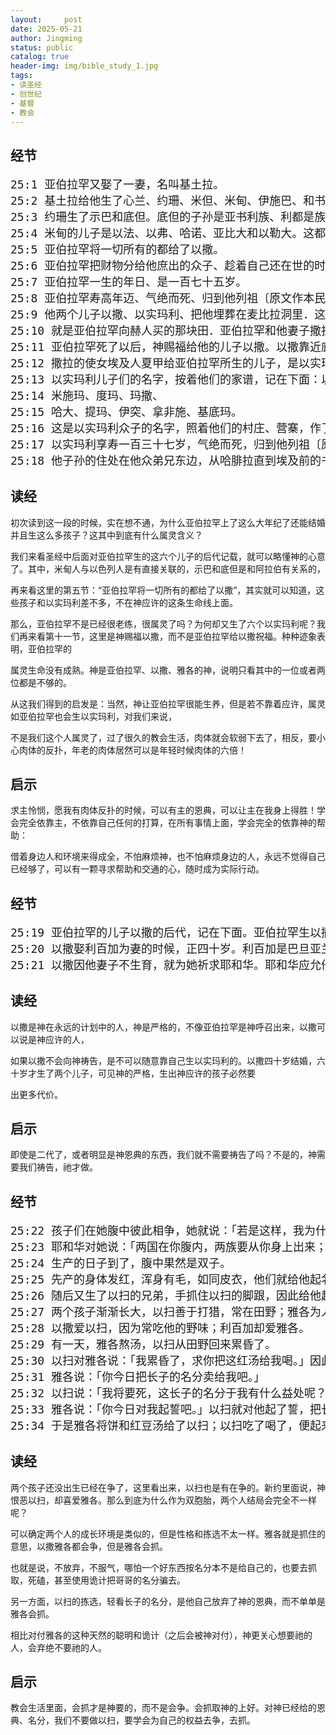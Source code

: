 ```yaml
---
layout:     post
date: 2025-05-21
author: Jingming
status: public
catalog: true
header-img: img/bible_study_1.jpg
tags:
- 读圣经
- 创世纪
- 基督
- 教会
---
```


## 经节
<pre style="font-size: 18px;">
25:1 亚伯拉罕又娶了一妻，名叫基土拉。
25:2 基土拉给他生了心兰、约珊、米但、米甸、伊施巴、和书亚。
25:3 约珊生了示巴和底但。底但的子孙是亚书利族、利都是族和利乌米族。
25:4 米甸的儿子是以法、以弗、哈诺、亚比大和以勒大。这都是基土拉的子孙。
25:5 亚伯拉罕将一切所有的都给了以撒。
25:6 亚伯拉罕把财物分给他庶出的众子、趁着自己还在世的时候、打发他们离开他的儿子以撒往东方去。
25:7 亚伯拉罕一生的年日、是一百七十五岁。
25:8 亚伯拉罕寿高年迈、气绝而死、归到他列祖〔原文作本民〕那里．
25:9 他两个儿子以撒、以实玛利、把他埋葬在麦比拉洞里．这洞在幔利前、赫人琐辖的儿子以弗仑的田中、
25:10 就是亚伯拉罕向赫人买的那块田．亚伯拉罕和他妻子撒拉、都葬在那里。
25:11 亚伯拉罕死了以后，神赐福给他的儿子以撒。以撒靠近庇耳拉海莱居住。
25:12 撒拉的使女埃及人夏甲给亚伯拉罕所生的儿子，是以实玛利。
25:13 以实玛利儿子们的名字，按着他们的家谱，记在下面：以实玛利的长子是尼拜约，又有基达、亚德别、米比衫、
25:14 米施玛、度玛、玛撒、
25:15 哈大、提玛、伊突、拿非施、基底玛。
25:16 这是以实玛利众子的名字，照着他们的村庄、营寨，作了十二族的族长。
25:17 以实玛利享寿一百三十七岁，气绝而死，归到他列祖〔原文作本民〕那里。
25:18 他子孙的住处在他众弟兄东边，从哈腓拉直到埃及前的书珥，正在亚述的道上。
</pre>

## 读经

初次读到这一段的时候，实在想不通，为什么亚伯拉罕上了这么大年纪了还能结婚并且生这么多孩子？这其中到底有什么属灵含义？

我们来看圣经中后面对亚伯拉罕生的这六个儿子的后代记载，就可以略懂神的心意了。其中，米甸人与以色列人是有直接关联的，示巴和底但是和阿拉伯有关系的，

再来看这里的第五节：“亚伯拉罕将一切所有的都给了以撒”，其实就可以知道，这些孩子和以实玛利差不多，不在神应许的这条生命线上面。

那么，亚伯拉罕不是已经很老练，很属灵了吗？为何却又生了六个以实玛利呢？我们再来看第十一节，这里是神赐福以撒，而不是亚伯拉罕给以撒祝福。种种迹象表明，亚伯拉罕的

属灵生命没有成熟。神是亚伯拉罕、以撒、雅各的神，说明只看其中的一位或者两位都是不够的。

从这我们得到的启发是：当然，神让亚伯拉罕很能生养，但是若不靠着应许，属灵如亚伯拉罕也会生以实玛利，对我们来说，

不是我们这个人属灵了，过了很久的教会生活，肉体就会软弱下去了，相反，要小心肉体的反扑，年老的肉体居然可以是年轻时候肉体的六倍！

## 启示

求主怜悯，愿我有肉体反扑的时候，可以有主的恩典，可以让主在我身上得胜！学会完全依靠主，不依靠自己任何的打算，在所有事情上面，学会完全的依靠神的帮助：

借着身边人和环境来得成全，不怕麻烦神，也不怕麻烦身边的人，永远不觉得自己已经够了，可以有一颗寻求帮助和交通的心，随时成为实际行动。

## 经节
<pre style="font-size: 18px;">
25:19 亚伯拉罕的儿子以撒的后代，记在下面。亚伯拉罕生以撒，
25:20 以撒娶利百加为妻的时候，正四十岁。利百加是巴旦亚兰地的亚兰人彼土利的女儿，是亚兰人拉班的妹子。
25:21 以撒因他妻子不生育，就为她祈求耶和华。耶和华应允他的祈求，他的妻子利百加就怀了孕。
</pre>

## 读经

以撒是神在永远的计划中的人，神是严格的，不像亚伯拉罕是神呼召出来，以撒可以说是神应许的人，

如果以撒不会向神祷告，是不可以随意靠自己生以实玛利的。以撒四十岁结婚，六十岁才生了两个儿子，可见神的严格，生出神应许的孩子必然要

出更多代价。

## 启示

即使是二代了，或者明显是神恩典的东西，我们就不需要祷告了吗？不是的，神需要我们祷告，祂才做。

## 经节
<pre style="font-size: 18px;">
25:22 孩子们在她腹中彼此相争，她就说：「若是这样，我为什么活着呢？」她就去求问耶和华。
25:23 耶和华对她说：「两国在你腹内，两族要从你身上出来；这族必强于那族，将来大的要服事小的。」
25:24 生产的日子到了，腹中果然是双子。
25:25 先产的身体发红，浑身有毛，如同皮衣，他们就给他起名叫以扫（意思是「有毛」）。
25:26 随后又生了以扫的兄弟，手抓住以扫的脚跟，因此给他起名叫雅各（意思是「抓住」）。利百加生下两个儿子的时候，以撒年正六十岁。
25:27 两个孩子渐渐长大，以扫善于打猎，常在田野；雅各为人安静，常住在帐棚里。
25:28 以撒爱以扫，因为常吃他的野味；利百加却爱雅各。
25:29 有一天，雅各熬汤，以扫从田野回来累昏了。
25:30 以扫对雅各说：「我累昏了，求你把这红汤给我喝。」因此以扫又叫以东（意思是「红的」）。
25:31 雅各说：「你今日把长子的名分卖给我吧。」
25:32 以扫说：「我将要死，这长子的名分于我有什么益处呢？」
25:33 雅各说：「你今日对我起誓吧。」以扫就对他起了誓，把长子的名分卖给雅各。
25:34 于是雅各将饼和红豆汤给了以扫；以扫吃了喝了，便起来走了。这就是以扫轻看了他长子的名分。
</pre>

## 读经

两个孩子还没出生已经在争了，这里看出来，以扫也是有在争的。新约里面说，神恨恶以扫，却喜爱雅各。那么到底为什么作为双胞胎，两个人结局会完全不一样呢？

可以确定两个人的成长环境是类似的，但是性格和拣选不太一样。雅各就是抓住的意思，以撒雅各都会争，但是雅各会抓。

也就是说，不放弃，不服气，哪怕一个好东西按名分本不是给自己的，也要去抓取，死磕，甚至使用诡计把哥哥的名分骗去。

另一方面，以扫的拣选，轻看长子的名分，是他自己放弃了神的恩典，而不单单是雅各会抓。

相比对付雅各的这种天然的聪明和诡计（之后会被神对付），神更关心想要祂的人，会弃绝不要祂的人。

## 启示

教会生活里面，会抓才是神要的，而不是会争。会抓取神的上好。对神已经给的恩典、名分，我们不要做以扫，要学会为自己的权益去争，去抓。